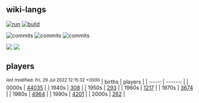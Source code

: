 ## wiki-langs
[![run](https://github.com/dreamerminsk/wiki-langs/actions/workflows/run.yml/badge.svg)](https://github.com/dreamerminsk/wiki-langs/actions/workflows/run.yml)
[![build](https://github.com/dreamerminsk/wiki-langs/actions/workflows/build.yml/badge.svg)](https://github.com/dreamerminsk/wiki-langs/actions/workflows/build.yml)

![commits](https://img.shields.io/github/commit-activity/y/dreamerminsk/wiki-langs)
![commits](https://img.shields.io/github/commit-activity/m/dreamerminsk/wiki-langs)
![commits](https://img.shields.io/github/commit-activity/w/dreamerminsk/wiki-langs)

![](https://img.shields.io/github/languages/code-size/dreamerminsk/wiki-langs)
![](https://img.shields.io/github/repo-size/dreamerminsk/wiki-langs)

## players
<sup>last modified: Fri, 29 Jul 2022 12:15:32 +0000</sup>
| births | players |
| :----: | ------: |
| 0000s | [44035](players/0000.births.csv) |
| 1940s | [308](players/1940.births.csv) |
| 1950s | [293](players/1950.births.csv) |
| 1960s | [1217](players/1960.births.csv) |
| 1970s | [3674](players/1970.births.csv) |
| 1980s | [4964](players/1980.births.csv) |
| 1990s | [4201](players/1990.births.csv) |
| 2000s | [262](players/2000.births.csv) |

